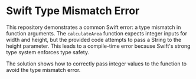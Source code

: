 # Swift Type Mismatch Error

This repository demonstrates a common Swift error: a type mismatch in function arguments. The `calculateArea` function expects integer inputs for width and height, but the provided code attempts to pass a String to the height parameter.  This leads to a compile-time error because Swift's strong type system enforces type safety.

The solution shows how to correctly pass integer values to the function to avoid the type mismatch error.